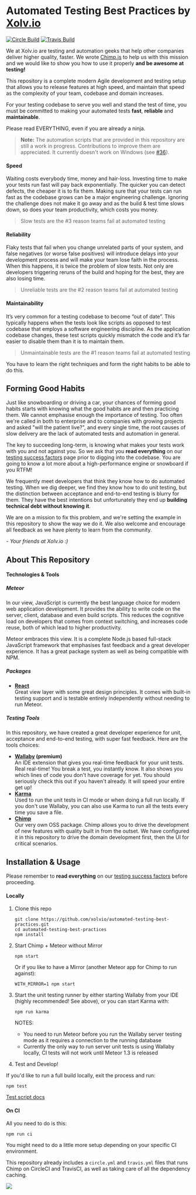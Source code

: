 # Automated Testing Best Practices by [Xolv.io](http://xolv.io)
[![Circle Build](https://circleci.com/gh/xolvio/automated-testing-best-practices.svg?style=shield&circle-token=:circle-token)](https://circleci.com/gh/xolvio/automated-testing-best-practices)
[![Travis Build](https://travis-ci.org/xolvio/automated-testing-best-practices.svg?branch=master)](https://travis-ci.org/xolvio/automated-testing-best-practices)

We at Xolv.io are testing and automation geeks that help other companies deliver higher quality, faster. We wrote [Chimp.js](http://chimpjs.com) to help us with this mission and we would like to show you how to use it properly **and be awesome at testing!**

This repository is a complete modern Agile development and testing setup that allows you to release features at high speed, and maintain that speed as the complexity of your team, codebase and domain increases.

For your testing codebase to serve you well and stand the test of time, you must be committed to making your automated tests **fast**, **reliable** and **maintainable**.

Please read EVERYTHING, even if you are already a ninja.

> __Note:__ The automation scripts that are provided in this repository are still a work in progress. Contributions to improve them are appreciated. It currently doesn't work on Windows (see [#36](https://github.com/xolvio/automated-testing-best-practices/issues/36)).

#### Speed
Waiting costs everybody time, money and hair-loss. Investing time to make your tests run fast will pay back exponentially. The quicker you can detect defects, the cheaper it is to fix them. Making sure that your tests can run fast as the codebase grows can be a major engineering challenge. Ignoring the challenge does not make it go away and as the build & test time slows down, so does your team productivity, which costs you money.

> Slow tests are the #3 reason teams fail at automated testing

#### Reliability
Flaky tests that fail when you change unrelated parts of your system, and false negatives (or worse false positives) will introduce delays into your development process and will make your team lose faith in the process. When this happens, it is twice the problem of slow tests. Not only are developers triggering reruns of the build and hoping for the best, they are also losing time.

> Unreliable tests are the #2 reason teams fail at automated testing

#### Maintainability
It’s very common for a testing codebase to become “out of date”. This typically happens when the tests look like scripts as opposed to test codebase that employs a software engineering discipline. As the application codebase changes, these test scripts quickly mismatch the code and it’s far easier to disable them than it is to maintain them.

> Unmaintainable tests are the #1 reason teams fail at automated testing

You have to learn the right techniques and form the right habits to be able to do this.

## Forming Good Habits

Just like snowboarding or driving a car, your chances of forming good habits starts with knowing what the good habits are and then practicing them. We cannot emphasise enough the importance of testing. Too often we're called in both to enterprise and to companies with growing projects and asked "will the patient live?", and every single time, the root causes of slow delivery are the lack of automated tests and automation in general.

The key to succeeding long-term, is knowing what makes your tests work with you and not against you. So we ask that you **read everything** on our [testing success factors](./content/TESTING-SUCCESS-FACTORS.md) page prior to digging into the codebase. You are going to know a lot more about a high-performance engine or snowboard if you RTFM!

We frequently meet developers that think they know how to do automated testing. When we dig deeper, we find they know how to do unit testing, but the distinction between acceptance and end-to-end testing is blurry for them. They have the best intentions but unfortunately they end up **building technical debt without knowing it**.

We are on a mission to fix this problem, and we're setting the example in this repository to show the way we do it. We also welcome and encourage all feedback as we have plenty to learn from the community.

*\- Your friends at Xolv.io :)*

## About This Repository

#### Technologies & Tools

##### Meteor
In our view, JavaScript is currently the best language choice for modern web application development. It provides the ability to write code on the server, client, database and even build scripts. This reduces the cognitive load on developers that comes from context switching, and increases code reuse, both of which lead to higher productivity.

Meteor embraces this view. It is a complete Node.js based full-stack JavaScript framework that emphasises fast feedback and a great developer experience. It has a great package system as well as being compatible with NPM.

##### Packages

* **[React](https://facebook.github.io/react/)**<br/>
  Great view layer with some great design principles. It comes with built-in testing support and is testable entirely independently without needing to run Meteor.

##### Testing Tools

In this repository, we have created a great developer experience for unit, acceptance and end-to-end testing, with super fast feedback. Here are the tools choices:

* **[Wallaby](http://wallabyjs.com/) (premium)**<br/>
  An IDE extension that gives you real-time feedback for your unit tests. Real real-time! You break a test, you instantly know. It also shows you which lines of code you don't have coverage for yet. You should seriously check this out if you haven't already. It will speed your entire get up!
* **[Karma](http://karma-runner.github.io/)**<br/>
  Used to run the unit tests in CI mode or when doing a full run locally. If you don't use Wallaby, you can also use Karma to run all the tests every time you save a file.
* **[Chimp](https://github.com/xolvio/chimp/)**<br/>
  Our very own OSS package. Chimp allows you to drive the development of new features with quality built in from the outset. We have configured it in this repository to drive the domain development first, then the UI for critical scenarios.

## Installation & Usage

Please remember to **read everything** on our [testing success factors](./content/TESTING-SUCCESS-FACTORS.md) before proceeding.

#### Locally
1. Clone this repo<br/>
   ```
   git clone https://github.com/xolvio/automated-testing-best-practices.git
   cd automated-testing-best-practices
   npm install
   ```

1. Start Chimp + Meteor without Mirror<br/>
   ```
   npm start
   ```
   Or if you like to have a Mirror (another Meteor app for Chimp to run against):<br/>
   ```
   WITH_MIRROR=1 npm start
   ```

3. Start the unit testing runner by either starting Wallaby from your IDE (highly recommended! See above), or you can start Karma with:
   ```
   npm run karma
   ```

   NOTES:
   * You need to run Meteor before you run the Wallaby server testing mode as it requires a connection to the running database
   * Currently the only way to run server unit tests is using Wallaby locally, CI tests will not work until Meteor 1.3 is released

4. Test and Develop!

  If you'd like to run a full build locally, exit the process and run:

  ```
  npm test
  ```
  [Test script docs](.scripts/README.md#npm-test)

#### On CI
All you need to do is this:
```
npm run ci
```

You might need to do a little more setup depending on your specific CI environment.

This repository already includes a `circle.yml` and `travis.yml` files that runs Chimp on CircleCI and TravisCI, as well as taking care of all the dependency caching.

![](https://ga-beacon-xolvio.appspot.com/UA-34846790-2/readme?pixel)
